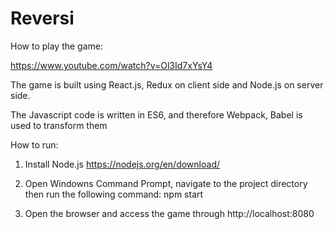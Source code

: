 ﻿# Reversi

How to play the game:

https://www.youtube.com/watch?v=Ol3Id7xYsY4

The game is built using React.js, Redux on client side and Node.js on server side.

The Javascript code is written in ES6, and therefore Webpack, Babel is used to transform them

How to run:

1. Install Node.js
https://nodejs.org/en/download/

2. Open Windowns Command Prompt, navigate to the project directory then run the following command: npm start

3. Open the browser and access the game through http://localhost:8080
